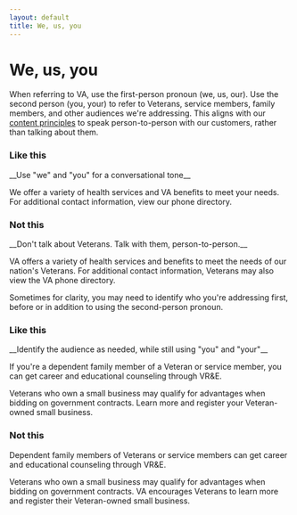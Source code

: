 ```yaml
---
layout: default
title: We, us, you
---
```


# We, us, you

When referring to VA, use the first-person pronoun (we, us, our). Use the second person (you, your) to refer to Veterans, service members, family members, and other audiences we're addressing. This aligns with our [content principles](https://department-of-veterans-affairs.github.io/vets-design-system-documentation/content-style-guide/content-principles.html) to speak person-to-person with our customers, rather than talking about them. 



<div class="do-dont">
<div class="do-dont__do">
<h3 class="do-dont__heading">Like this</h3>
<div class="do-dont__content" markdown="1">
__Use "we" and "you" for a conversational tone__
  
  We offer a variety of health services and VA benefits to meet your needs. For additional contact information, view our phone directory.

</div>
</div>

<div class="do-dont__dont">
<h3 class="do-dont__heading">Not this</h3>
<div class="do-dont__content" markdown="1">
__Don't talk about Veterans. Talk with them, person-to-person.__
  
  VA offers a variety of health services and benefits to meet the needs of our nation's Veterans. For additional contact information, Veterans may also view the VA phone directory.
</div>
</div>

</div>



Sometimes for clarity, you may need to identify who you're addressing first, before or in addition to using the second-person pronoun.



<div class="do-dont">
<div class="do-dont__do">
<h3 class="do-dont__heading">Like this</h3>
<div class="do-dont__content" markdown="1">
__Identify the audience as needed, while still using "you" and "your"__
  
  If you're a dependent family member of a Veteran or service member, you can get career and educational counseling through VR&E.
  
  Veterans who own a small business may qualify for advantages when bidding on government contracts. Learn more and register your Veteran-owned small business.

</div>
</div>

<div class="do-dont__dont">
<h3 class="do-dont__heading">Not this</h3>
<div class="do-dont__content" markdown="1">
Dependent family members of Veterans or service members can get career and educational counseling through VR&E.  
  
Veterans who own a small business may qualify for advantages when bidding on government contracts. VA encourages Veterans to learn more and register their Veteran-owned small business.

</div>
</div>
</div>
